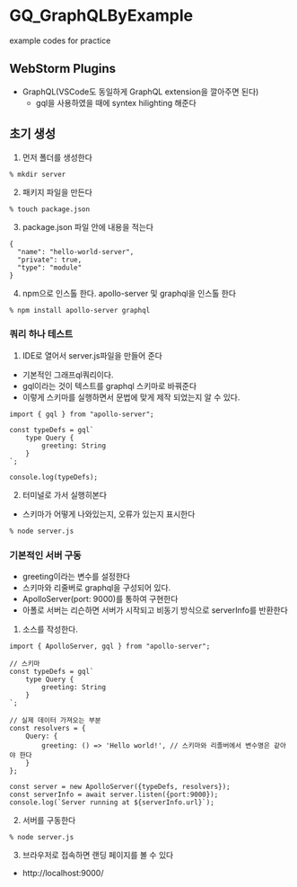 # GQ_GraphQLByExample
example codes for practice

## WebStorm Plugins
- GraphQL(VSCode도 동일하게 GraphQL extension을 깔아주면 된다)
  + gql을 사용하였을 때에 syntex hilighting 해준다

## 초기 생성
1. 먼저 폴더를 생성한다
```
% mkdir server
```
2. 패키지 파일을 만든다
```
% touch package.json
```
3. package.json 파일 안에 내용을 적는다
```
{
  "name": "hello-world-server",
  "private": true,
  "type": "module"
}
```
4. npm으로 인스톨 한다. apollo-server 및 graphql을 인스톨 한다
```
% npm install apollo-server graphql
```

### 쿼리 하나 테스트
1. IDE로 열어서 server.js파일을 만들어 준다
  - 기본적인 그래프ql쿼리이다. 
  - gql이라는 것이 텍스트를 graphql 스키마로 바꿔준다
  - 이렇게 스키마를 실행하면서 문법에 맞게 제작 되었는지 알 수 있다.
```
import { gql } from "apollo-server";

const typeDefs = gql`
    type Query {
        greeting: String
    }
`;

console.log(typeDefs);
```

2. 터미널로 가서 실행히본다
 - 스키마가 어떻게 나와있는지, 오류가 있는지 표시한다
```
% node server.js
```

### 기본적인 서버 구동
- greeting이라는 변수를 설정한다
- 스키마와 리줄버로 graphql을 구성되어 있다.
- ApolloServer(port: 9000)를 통하여 구현한다
- 아폴로 서버는 리슨하면 서버가 시작되고 비동기 방식으로 serverInfo를 반환한다
1. 소스를 작성한다.
```
import { ApolloServer, gql } from "apollo-server";

// 스키마
const typeDefs = gql`
    type Query {
        greeting: String
    }
`;

// 실제 데이터 가져오는 부분
const resolvers = {
    Query: {
        greeting: () => 'Hello world!', // 스키마와 리졸버에서 변수명은 같아야 한다
    }
};

const server = new ApolloServer({typeDefs, resolvers});
const serverInfo = await server.listen({port:9000});
console.log(`Server running at ${serverInfo.url}`);
```

2. 서버를 구동한다
```
% node server.js
```
3. 브라우저로 접속하면 랜딩 페이지를 볼 수 있다
  - http://localhost:9000/





























